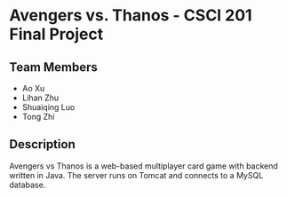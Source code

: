 # Avengers vs. Thanos - CSCI 201 Final Project #

## Team Members ##
- Ao Xu
- Lihan Zhu
- Shuaiqing Luo
- Tong Zhi

## Description ##
Avengers vs Thanos is a web-based multiplayer card game with backend written in Java. The server runs on Tomcat and connects to a MySQL database.